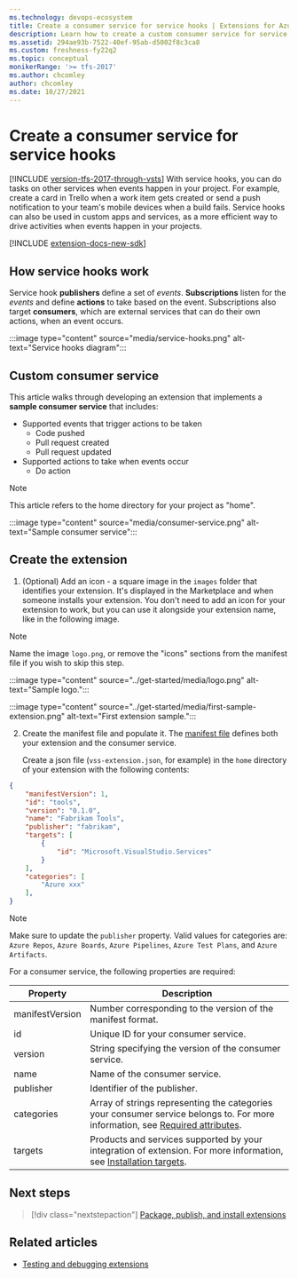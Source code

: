 ```yaml
---
ms.technology: devops-ecosystem
title: Create a consumer service for service hooks | Extensions for Azure DevOps 
description: Learn how to create a custom consumer service for service hooks in Azure DevOps.
ms.assetid: 294ae93b-7522-40ef-95ab-d5002f8c3ca8
ms.custom: freshness-fy22q2
ms.topic: conceptual
monikerRange: '>= tfs-2017'
ms.author: chcomley
author: chcomley
ms.date: 10/27/2021
---
```


# Create a consumer service for service hooks

[!INCLUDE [version-tfs-2017-through-vsts](../../includes/version-tfs-2017-through-vsts.md)]
With service hooks, you can do tasks on other services when events happen in your project. For example, create a card in Trello when a work item gets created or send a push notification to your team's mobile devices when a build fails. Service hooks can also be used in custom apps and services, as a more efficient way to drive activities when events happen in your projects.

[!INCLUDE [extension-docs-new-sdk](../../includes/extension-docs-new-sdk.md)]

## How service hooks work

Service hook **publishers** define a set of *events*. **Subscriptions** listen for the *events* and define **actions** to take based on the event.
Subscriptions also target **consumers**, which are external services that can do their own actions, when an event occurs.

:::image type="content" source="media/service-hooks.png" alt-text="Service hooks diagram":::

## Custom consumer service

This article walks through developing an extension that implements a **sample consumer service** that includes:

- Supported events that trigger actions to be taken
  - Code pushed
  - Pull request created
  - Pull request updated
- Supported actions to take when events occur
  - Do action

> [!NOTE]
> This article refers to the home directory for your project as "home".

:::image type="content" source="media/consumer-service.png" alt-text="Sample consumer service":::

## Create the extension

1. (Optional) Add an icon - a square image in the ```images``` folder that identifies your extension.
It's displayed in the Marketplace and when someone installs your extension. You don't need to add an icon for your extension to work, but you can use it alongside your extension name, like in the following image.

> [!NOTE]
> Name the image ```logo.png```, or remove the "icons" sections from the manifest file if you wish to skip this step.

:::image type="content" source="../get-started/media/logo.png" alt-text="Sample logo.":::

:::image type="content" source="../get-started/media/first-sample-extension.png" alt-text="First extension sample.":::

2. Create the manifest file and populate it. The [manifest file](./manifest.md) defines both your extension and the consumer service.

   Create a json file (`vss-extension.json`, for example) in the `home` directory of your extension with the following contents:

```json
{
    "manifestVersion": 1,
    "id": "tools",
    "version": "0.1.0",
    "name": "Fabrikam Tools",
    "publisher": "fabrikam",
    "targets": [
        {
            "id": "Microsoft.VisualStudio.Services"
        }
    ],
    "categories": [
        "Azure xxx"
    ],
}
```

> [!NOTE]
> Make sure to update the `publisher` property.
> Valid values for categories are: `Azure Repos`, `Azure Boards`, `Azure Pipelines`, `Azure Test Plans`, and `Azure Artifacts`.

For a consumer service, the following properties are required:

| Property           | Description
|--------------------|-----------------------|
| manifestVersion    | Number corresponding to the version of the manifest format.  |
| id                 | Unique ID for your consumer service.       |
| version            | String specifying the version of the consumer service.
| name               | Name of the consumer service.    |
| publisher          | Identifier of the publisher.  |
| categories         | Array of strings representing the categories your consumer service belongs to. For more information, see [Required attributes](manifest.md#required-attributes).     |
| targets            | Products and services supported by your integration of extension. For more information, see [Installation targets](manifest.md).

## Next steps

> [!div class="nextstepaction"]
> [Package, publish, and install extensions](../publish/overview.md)

## Related articles

- [Testing and debugging extensions](/previous-versions/azure/devops/extend/test/debug-in-browser)
